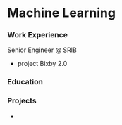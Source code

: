 # Machine Learning

### Work Experience
Senior Engineer @ SRIB
- project Bixby 2.0

### Education

### Projects
- 
